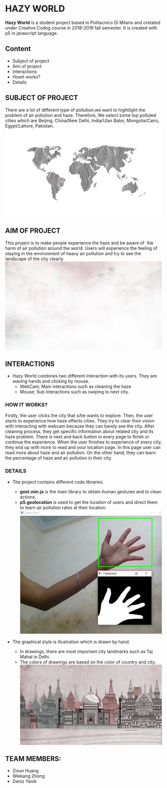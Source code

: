 # HAZY WORLD
  **Hazy World** is a student project based in Politacnico Di Milano and cretated under Creative Codng course in 2018-2019 fall semester. It is created with p5 in javascript language.  

## Content
 * Subject of project
 * Aim of project
 * Interactions
 * Howit works?
 * Details
## SUBJECT OF PROJECT 
There are a lot of different type of pollution,we want to hightlight the problem of air pollution and haze. Therefore,
We select some top polluted cities which are Beijing, China/New Delhi, India/Ulan Bator, Mongolia/Cairo, Egypt/Lahore, Pakistan.
![Lahore](https://github.com/drawwithcode/2018-group-work-group-10/blob/master/assets/map_readme.png)

## AIM OF PROJECT
This project is to make people experience the haze and be aware of  the harm of air pollution around the world. 
Users will experience the feeling of staying in the environment of heavy air pollution and try to see the landscape of the city clearly
![Lahore](https://github.com/drawwithcode/2018-group-work-group-10/blob/master/assets/readme_haze.jpg)

## INTERACTIONS
* Hazy World combines two different interaction with its users. They are waving hands and clicking by mouse.
  * WebCam; Main interactions such as cleaning the haze
  * Mouse; Sub interactions such as swiping to next city.

### HOW IT WORKS?
Firstly, the user clicks the city that s/he wants to explore. Then, the user starts to experience how haze effects cities. They try to clear their vision with interacting with webcam because they can barely see the city. After cleaning process, they get specific information about related city and its haze problem. There is next and back button in every page to finish or continue the experience. When the user finishes to experience of every city, they end up with more to read and your location page. In this page user can read more about haze and air pollution. On the other hand, they can learn the percentage of haze and air pollution in their city.  

### DETAILS 

* The project contains different code libraries. 
  * **gest.min.js** is the main library to obtain human gestures and to clean actions.
  * **p5.geolocation** is used to get the location of users and direct them to learn air pollution rates at their location.
  ![alt text](https://github.com/drawwithcode/2018-group-work-group-10/blob/master/gesture-recognition-find-hand.png)
  
* The graphical style is illustration which is drawn by hand. 
  * In drawings, there are most important city landmarks such as Taj Mahal in Delhi. 
  * The colors of drawings are based on the color of country and city. 
  ![alt text](https://github.com/drawwithcode/2018-group-work-group-10/blob/master/assets/delhi.jpg)




## TEAM MEMBERS:
  * Zixun  Huang
  * Weikang Zhong
  * Deniz Yanik
